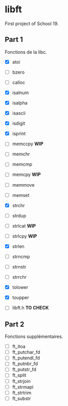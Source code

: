 # libft
First project of School 19.

## Part 1
Fonctions de la libc.

- [x] atoi
- [ ] bzero
- [ ] calloc
- [x] isalnum
- [x] isalpha
- [x] isascii
- [x] isdigit
- [x] isprint
- [ ] memccpy			**WIP**
- [ ] memchr
- [ ] memcmp
- [ ] memcpy			**WIP**
- [ ] memmove
- [ ] memset
- [x] strchr
- [ ] strdup
- [ ] strlcat			**WIP**
- [ ] strlcpy			**WIP**
- [x] strlen
- [ ] strncmp
- [ ] strnstr
- [ ] strrchr
- [x] tolower
- [x] toupper

- [ ] libft.h			**TO CHECK**

## Part 2
Fonctions supplémentaires.

- [ ] ft_itoa
- [ ] ft_putchar_fd
- [ ] ft_putendl_fd
- [ ] ft_putnbr_fd
- [ ] ft_putstr_fd
- [ ] ft_split
- [ ] ft_strjoin
- [ ] ft_strmapi
- [ ] ft_strtrim
- [ ] ft_substr
